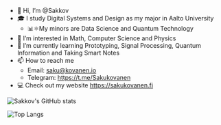 - 👋 Hi, I’m @Sakkov
- 🎓 I study Digital Systems and Design as my major in Aalto University
   - 📊⚛️My minors are Data Science and Quantum Technology
- 👀 I’m interested in Math, Computer Science and Physics 
- 🌱 I’m currently learning Prototyping, Signal Processing, Quantum Information and Taking Smart Notes
- 📫 How to reach me 
   - Email: saku@kovanen.io 
   - Telegram: https://t.me/Sakukovanen
- 💻 Check out my website https://sakukovanen.fi

![Sakkov's GitHub stats](https://github-readme-stats.vercel.app/api?username=sakkov&count_private=true&show_icons=true&theme=transparent) 

![Top Langs](https://github-readme-stats.vercel.app/api/top-langs/?username=sakkov&layout=compact&count_private=true&theme=transparent)
